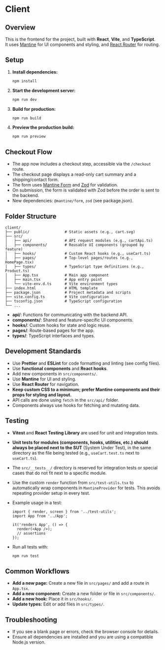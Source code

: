 # Client

## Overview

This is the frontend for the project, built with **React**, **Vite**, and **TypeScript**.  
It uses [Mantine](https://mantine.dev/) for UI components and styling, and [React Router](https://reactrouter.com/) for routing.

## Setup

1. **Install dependencies:**
   ```sh
   npm install
   ```
2. **Start the development server:**
   ```sh
   npm run dev
   ```
3. **Build for production:**
   ```sh
   npm run build
   ```
4. **Preview the production build:**
   ```sh
   npm run preview
   ```

## Checkout Flow

- The app now includes a checkout step, accessible via the `/checkout` route.
- The checkout page displays a read-only cart summary and a shipping/contact form.
- The form uses [Mantine Form](https://mantine.dev/form/use-form/) and [Zod](https://zod.dev/) for validation.
- On submission, the form is validated with Zod before the order is sent to the backend.
- New dependencies: `@mantine/form`, `zod` (see package.json).

## Folder Structure

```
client/
├── public/                # Static assets (e.g., cart.svg)
├── src/
│   ├── api/               # API request modules (e.g., cartApi.ts)
│   ├── components/        # Reusable UI components (grouped by feature)
│   ├── hooks/             # Custom React hooks (e.g., useCart.ts)
│   ├── pages/             # Top-level pages/routes (e.g., HomePage.tsx)
│   ├── types/             # TypeScript type definitions (e.g., Product.ts)
│   ├── App.tsx            # Main app component
│   ├── main.tsx           # App entry point
│   └── vite-env.d.ts      # Vite environment types
├── index.html             # HTML template
├── package.json           # Project metadata and scripts
├── vite.config.ts         # Vite configuration
├── tsconfig.json          # TypeScript configuration
└── ...
```

- **api/**: Functions for communicating with the backend API.
- **components/**: Shared and feature-specific UI components.
- **hooks/**: Custom hooks for state and logic reuse.
- **pages/**: Route-based pages for the app.
- **types/**: TypeScript interfaces and types.

## Development Standards

- Use **Prettier** and **ESLint** for code formatting and linting (see config files).
- Use **functional components** and **React hooks**.
- Add new components in `src/components/`.
- Use **Mantine** for UI and styling.
- Use **React Router** for navigation.
- **Keep custom CSS to a minimum; prefer Mantine components and their props for styling and layout.**
- API calls are done using `fetch` in the `src/api/` folder.
- Components always use hooks for fetching and mutating data.

## Testing

- **Vitest** and **React Testing Library** are used for unit and integration tests.
- **Unit tests for modules (components, hooks, utilities, etc.) should always be placed next to the SUT** (System Under Test), in the same directory as the file being tested (e.g., `useCart.test.ts` next to `useCart.ts`).
- The `src/__tests__/` directory is reserved for integration tests or special cases that do not fit next to a specific module.
- Use the custom `render` function from `src/test-utils.tsx` to automatically wrap components in `MantineProvider` for tests. This avoids repeating provider setup in every test.
- Example usage in a test:

  ```tsx
  import { render, screen } from '../test-utils';
  import App from '../App';

  it('renders App', () => {
    render(<App />);
    // assertions
  });
  ```

- Run all tests with:
  ```sh
  npm run test
  ```

## Common Workflows

- **Add a new page:** Create a new file in `src/pages/` and add a route in `App.tsx`.
- **Add a new component:** Create a new folder or file in `src/components/`.
- **Add a new hook:** Place it in `src/hooks/`.
- **Update types:** Edit or add files in `src/types/`.

## Troubleshooting

- If you see a blank page or errors, check the browser console for details.
- Ensure all dependencies are installed and you are using a compatible Node.js version.
